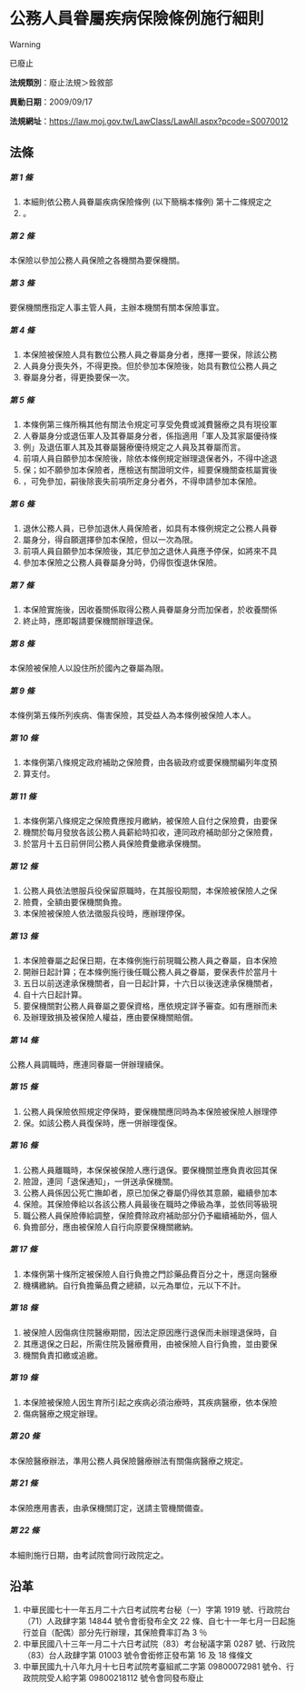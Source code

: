 # 公務人員眷屬疾病保險條例施行細則
> [!WARNING]
> 已廢止

**法規類別**：廢止法規＞銓敘部

**異動日期**：2009/09/17  

**法規網址**：https://law.moj.gov.tw/LawClass/LawAll.aspx?pcode=S0070012



## 法條
##### 第 1 條
1. 本細則依公務人員眷屬疾病保險條例 (以下簡稱本條例) 第十二條規定之
1. 。

##### 第 2 條
本保險以參加公務人員保險之各機關為要保機關。

##### 第 3 條
要保機關應指定人事主管人員，主辦本機關有關本保險事宜。

##### 第 4 條
1. 本保險被保險人具有數位公務人員之眷屬身分者，應擇一要保，除該公務
1. 人員身分喪失外，不得更換。但於參加本保險後，始具有數位公務人員之
1. 眷屬身分者，得更換要保一次。

##### 第 5 條
1. 本條例第三條所稱其他有關法令規定可享受免費或減費醫療之具有現役軍
1. 人眷屬身分或退伍軍人及其眷屬身分者，係指適用「軍人及其家屬優待條
1. 例」及退伍軍人其及其眷屬醫療優待規定之人員及其眷屬而言。
1. 前項人員自願參加本保險後，除依本條例規定辦理退保者外，不得中途退
1. 保；如不願參加本保險者，應檢送有關證明文件，經要保機關查核屬實後
1. ，可免參加，嗣後除喪失前項所定身分者外，不得申請參加本保險。

##### 第 6 條
1. 退休公務人員，已參加退休人員保險者，如具有本條例規定之公務人員眷
1. 屬身分，得自願選擇參加本保險，但以一次為限。
1. 前項人員自願參加本保險後，其庀參加之退休人員應予停保，如將來不具
1. 參加本保險之公務人員眷屬身分時，仍得恢復退休保險。

##### 第 7 條
1. 本保險實施後，因收養關係取得公務人員眷屬身分而加保者，於收養關係
1. 終止時，應即報請要保機關辦理退保。

##### 第 8 條
本保險被保險人以設住所於國內之眷屬為限。

##### 第 9 條
本條例第五條所列疾病、傷害保險，其受益人為本條例被保險人本人。

##### 第 10 條
1. 本條例第八條規定政府補助之保險費，由各級政府或要保機關編列年度預
1. 算支付。

##### 第 11 條
1. 本條例第八條規定之保險費應按月繳納，被保險人自付之保險費，由要保
1. 機關於每月發放各該公務人員薪給時扣收，連同政府補助部分之保險費，
1. 於當月十五日前併同公務人員保險費彙繳承保機關。

##### 第 12 條
1. 公務人員依法懲服兵役保留原職時，在其服役期間，本保險被保險人之保
1. 險費，全額由要保機關負擔。
1. 本保險被保險人依法徵服兵役時，應辦理停保。

##### 第 13 條
1. 本保險眷屬之起保日期，在本條例施行前現職公務人員之眷屬，自本保險
1. 開辦日起計算；在本條例施行後任職公務人員之眷屬，要保表件於當月十
1. 五日以前送達承保機關者，自一日起計算，十六日以後送達承保機關者，
1. 自十六日起計算。
1. 要保機關對公務人員眷屬之要保資格，應依規定詳予審查。如有應辦而未
1. 及辦理致損及被保險人權益，應由要保機關賠償。

##### 第 14 條
公務人員調職時，應連同眷屬一併辦理續保。

##### 第 15 條
1. 公務人員保險依照規定停保時，要保機關應同時為本保險被保險人辦理停
1. 保。如該公務人員復保時，應一併辦理復保。

##### 第 16 條
1. 公務人員離職時，本保保被保險人應行退保。要保機關並應負責收回其保
1. 險證，連同「退保通知」，一併送承保機關。
1. 公務人員係因公死亡撫卹者，原已加保之眷屬仍得依其意願，繼續參加本
1. 保險。其保險俸給以各該公務人員最後在職時之俸級為準，並依同等級現
1. 職公務人員保險俸給調整，保險費除政府補助部分仍予繼續補助外，個人
1. 負擔部分，應由被保險人自行向原要保機關繳納。

##### 第 17 條
1. 本條例第十條所定被保險人自行負擔之門診藥品費百分之十，應逕向醫療
1. 機構繳納。自行負擔藥品費之總額，以元為單位，元以下不計。

##### 第 18 條
1. 被保險人因傷病住院醫療期間，因法定原因應行退保而未辦理退保時，自
1. 其應退保之日起，所需住院及醫療費用，由被保險人自行負擔，並由要保
1. 機關負責扣繳或追繳。

##### 第 19 條
1. 本保險被保險人因生育所引起之疾病必須治療時，其疾病醫療，依本保險
1. 傷病醫療之規定辦理。

##### 第 20 條
本保險醫療辦法，準用公務人員保險醫療辦法有關傷病醫療之規定。

##### 第 21 條
本保險應用書表，由承保機關訂定，送請主管機關備查。

##### 第 22 條
本細則施行日期，由考試院會同行政院定之。

## 沿革
1. 中華民國七十一年五月二十六日考試院考台秘（一）字第 1919 號、行政院台（71）人政肆字第 14844  號令會銜發布全文 22 條、自七十一年七月一日起施行並自（配偶）部分先行辦理，其保險費率訂為 3  ％
1. 中華民國八十三年一月二十六日考試院（83）考台秘議字第 0287 號、行政院（83）台人政肆字第 01003  號令會銜修正發布第 16 及 18 條條文
1. 中華民國九十八年九月十七日考試院考臺組貳二字第 09800072981  號令、行政院院受人給字第 09800218112  號令會同發布廢止

